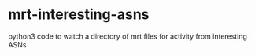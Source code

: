 # mrt-interesting-asns
python3 code to watch a directory of mrt files for activity from interesting ASNs
